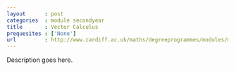 ```yaml
---
layout      : post
categories  : module secondyear
title       : Vector Calculus
prequesites : ['None']
url         : http://www.cardiff.ac.uk/maths/degreeprogrammes/modules/ma2301.html
---
```


Description goes here.

